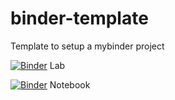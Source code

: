 # binder-template
Template to setup a mybinder project

[![Binder](https://mybinder.org/badge_logo.svg)](https://mybinder.org/v2/gh/fm75/binder-template/HEAD?urlpath=lab) Lab

[![Binder](https://mybinder.org/badge_logo.svg)](https://mybinder.org/v2/gh/fm75/binder-template/HEAD) Notebook
